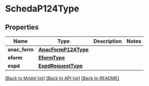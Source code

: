 # SchedaP124Type

## Properties
Name | Type | Description | Notes
------------ | ------------- | ------------- | -------------
**anac_form** | [**AnacFormP124Type**](AnacFormP124Type.md) |  | 
**eform** | [**EformType**](EformType.md) |  | 
**espd** | [**EspdRequestType**](EspdRequestType.md) |  | 

[[Back to Model list]](../README.md#documentation-for-models) [[Back to API list]](../README.md#documentation-for-api-endpoints) [[Back to README]](../README.md)


